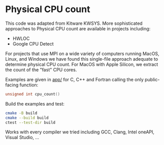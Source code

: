 # Physical CPU count

This code was adapted from Kitware KWSYS.
More sophisticated approaches to Physical CPU count are available in projects including:

* HWLOC
* Google CPU Detect

For projects that use MPI on a wide variety of computers running MacOS, Linux, and Windows we have found this single-file approach adequate to determine physical CPU count.
For MacOS with Apple Silicon, we extract the count of the "fast" CPU cores.

Examples are given in [app/](./app) for C, C++ and Fortran calling the only public-facing function:

```c
unsigned int cpu_count()
```

Build the examples and test:

```sh
cmake -B build
cmake --build build
ctest --test-dir build
```

Works with every compiler we tried including GCC, Clang, Intel oneAPI, Visual Studio, ...
